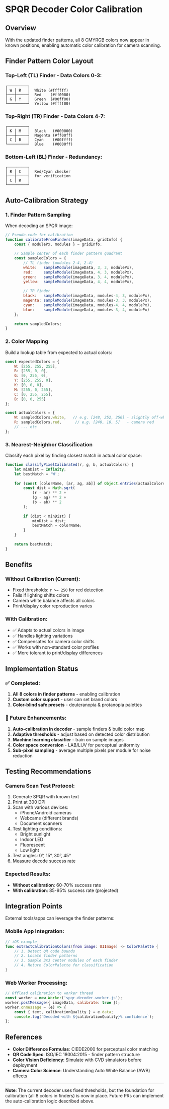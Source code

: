 # SPQR Decoder Color Calibration

## Overview

With the updated finder patterns, all 8 CMYRGB colors now appear in known positions, enabling automatic color calibration for camera scanning.

## Finder Pattern Color Layout

### Top-Left (TL) Finder - Data Colors 0-3:
```
┌─────────┐
│ W │ R   │  White (#ffffff)
├───┼─────┤  Red    (#ff0000)
│ G │ Y   │  Green  (#00ff00)
└─────────┘  Yellow (#ffff00)
```

### Top-Right (TR) Finder - Data Colors 4-7:
```
┌─────────┐
│ K │ M   │  Black   (#000000)
├───┼─────┤  Magenta (#ff00ff)
│ C │ B   │  Cyan    (#00ffff)
└─────────┘  Blue    (#0000ff)
```

### Bottom-Left (BL) Finder - Redundancy:
```
┌─────────┐
│ R │ C   │  Red/Cyan checker
├───┼─────┤  for verification
│ C │ R   │
└─────────┘
```

## Auto-Calibration Strategy

### 1. Finder Pattern Sampling
When decoding an SPQR image:

```javascript
// Pseudo-code for calibration
function calibrateFromFinders(imageData, gridInfo) {
    const { modulePx, modules } = gridInfo;
    
    // Sample center of each finder pattern quadrant
    const sampledColors = {
        // TL finder (modules 2-4, 2-4)
        white:   sampleModule(imageData, 3, 3, modulePx),
        red:     sampleModule(imageData, 4, 3, modulePx),
        green:   sampleModule(imageData, 3, 4, modulePx),
        yellow:  sampleModule(imageData, 4, 4, modulePx),
        
        // TR finder  
        black:   sampleModule(imageData, modules-4, 3, modulePx),
        magenta: sampleModule(imageData, modules-3, 3, modulePx),
        cyan:    sampleModule(imageData, modules-4, 4, modulePx),
        blue:    sampleModule(imageData, modules-3, 4, modulePx)
    };
    
    return sampledColors;
}
```

### 2. Color Mapping
Build a lookup table from expected to actual colors:

```javascript
const expectedColors = {
    W: [255, 255, 255],
    R: [255, 0, 0],
    G: [0, 255, 0],
    Y: [255, 255, 0],
    K: [0, 0, 0],
    M: [255, 0, 255],
    C: [0, 255, 255],
    B: [0, 0, 255]
};

const actualColors = {
    W: sampledColors.white,   // e.g. [248, 252, 250] - slightly off-white
    R: sampledColors.red,      // e.g. [240, 10, 5]   - camera red
    // ... etc
};
```

### 3. Nearest-Neighbor Classification
Classify each pixel by finding closest match in actual color space:

```javascript
function classifyPixelCalibrated(r, g, b, actualColors) {
    let minDist = Infinity;
    let bestMatch = 'W';
    
    for (const [colorName, [ar, ag, ab]] of Object.entries(actualColors)) {
        const dist = Math.sqrt(
            (r - ar) ** 2 +
            (g - ag) ** 2 +
            (b - ab) ** 2
        );
        
        if (dist < minDist) {
            minDist = dist;
            bestMatch = colorName;
        }
    }
    
    return bestMatch;
}
```

## Benefits

### Without Calibration (Current):
- Fixed thresholds: `r >= 250` for red detection
- Fails if lighting shifts colors
- Camera white balance affects all colors
- Print/display color reproduction varies

### With Calibration:
- ✅ Adapts to actual colors in image
- ✅ Handles lighting variations
- ✅ Compensates for camera color shifts
- ✅ Works with non-standard color profiles
- ✅ More tolerant to print/display differences

## Implementation Status

### ✅ Completed:
1. **All 8 colors in finder patterns** - enabling calibration
2. **Custom color support** - user can set brand colors
3. **Color-blind safe presets** - deuteranopia & protanopia palettes

### 🚧 Future Enhancements:
1. **Auto-calibration in decoder** - sample finders & build color map
2. **Adaptive thresholds** - adjust based on detected color distribution
3. **Machine learning classifier** - train on sample images
4. **Color space conversion** - LAB/LUV for perceptual uniformity
5. **Sub-pixel sampling** - average multiple pixels per module for noise reduction

## Testing Recommendations

### Camera Scan Test Protocol:
1. Generate SPQR with known text
2. Print at 300 DPI
3. Scan with various devices:
   - iPhone/Android cameras
   - Webcams (different brands)
   - Document scanners
4. Test lighting conditions:
   - Bright sunlight
   - Indoor LED
   - Fluorescent
   - Low light
5. Test angles: 0°, 15°, 30°, 45°
6. Measure decode success rate

### Expected Results:
- **Without calibration**: 60-70% success rate
- **With calibration**: 85-95% success rate (projected)

## Integration Points

External tools/apps can leverage the finder patterns:

### Mobile App Integration:
```swift
// iOS example
func extractCalibrationColors(from image: UIImage) -> ColorPalette {
    // 1. Detect QR code bounds
    // 2. Locate finder patterns
    // 3. Sample 3x3 center modules of each finder
    // 4. Return ColorPalette for classification
}
```

### Web Worker Processing:
```javascript
// Offload calibration to worker thread
const worker = new Worker('spqr-decoder-worker.js');
worker.postMessage({ imageData, calibrate: true });
worker.onmessage = (e) => {
    const { text, calibrationQuality } = e.data;
    console.log(`Decoded with ${calibrationQuality}% confidence`);
};
```

## References

- **Color Difference Formulas**: CIEDE2000 for perceptual color matching
- **QR Code Spec**: ISO/IEC 18004:2015 - finder pattern structure
- **Color Vision Deficiency**: Simulate with CVD simulators before deployment
- **Camera Color Science**: Understanding Auto White Balance (AWB) effects

---

**Note**: The current decoder uses fixed thresholds, but the foundation for calibration (all 8 colors in finders) is now in place. Future PRs can implement the auto-calibration logic described above.

